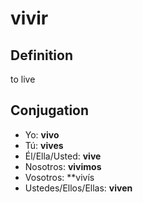 # vivir

## Definition
to live

## Conjugation

- Yo: **vivo**
- Tú: **vives**
- Él/Ella/Usted: **vive**
- Nosotros: **vivimos**
- Vosotros: **vivís
- Ustedes/Ellos/Ellas: **viven**
